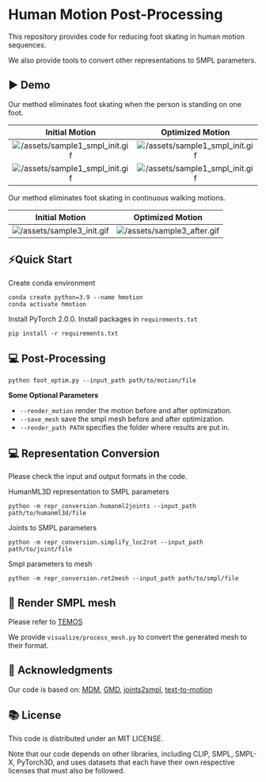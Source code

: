 # Human Motion Post-Processing
This repository provides code for reducing foot skating in human motion sequences. 

We also provide tools to convert other representations to SMPL parameters.

## ▶️ Demo

Our method eliminates foot skating when the person is standing on one foot.
<div align="center">

  
|      Initial Motion       |     Optimized Motion        |
| :--------------------------------------------------------------------------------------------------------------: | :--------------------------------------------------------------------------------------------------------------: |
| ![/assets/sample1_smpl_init.gif](https://github.com/lzhyu/Human-Motion-Processing/blob/main/assets/sample1_smpl_init.gif) | ![/assets/sample1_smpl_init.gif](https://github.com/lzhyu/Human-Motion-Processing/blob/main/assets/sample1_smpl_after.gif) |
| ![/assets/sample1_smpl_init.gif](https://github.com/lzhyu/Human-Motion-Processing/blob/main/assets/sample2_smpl_init.gif) | ![/assets/sample1_smpl_init.gif](https://github.com/lzhyu/Human-Motion-Processing/blob/main/assets/sample2_smpl_after.gif) |
</div>
Our method eliminates foot skating in continuous walking motions.
<div align="center">
  
|      Initial Motion       |     Optimized Motion        |
| :--------------------------------------: | :--------------------------------------------------------------------: |
| ![/assets/sample3_init.gif](https://github.com/lzhyu/Human-Motion-Processing/blob/main/assets/sample3_init.gif) |![/assets/sample3_after.gif](https://github.com/lzhyu/Human-Motion-Processing/blob/main/assets/sample3_after.gif) |
</div>

## ⚡Quick Start
Create conda environment
```shell
conda create python=3.9 --name hmotion
conda activate hmotion
```
Install PyTorch 2.0.0.
Install packages in `requirements.txt`
```shell
pip install -r requirements.txt
```

## 💻 Post-Processing
```shell
python foot_optim.py --input_path path/to/motion/file
```
**Some Optional Parameters**
- `--render_motion` render the motion before and after optimization.
- `--save_mesh` save the smpl mesh before and after optimization.
- `--render_path PATH` specifies the folder where results are put in.

## 💻 Representation Conversion
Please check the input and output formats in the code.

HumanML3D representation to SMPL parameters
```shell
python -m repr_conversion.humanml2joints --input_path path/to/humanml3d/file
```

Joints to SMPL parameters
```shell
python -m repr_conversion.simplify_loc2rot --input_path path/to/joint/file
```

Smpl parameters to mesh
```shell
python -m repr_conversion.rot2mesh --input_path path/to/smpl/file
```

## 👀 Render SMPL mesh
Please refer to [TEMOS](https://github.com/Mathux/TEMOS)

We provide `visualize/process_mesh.py` to convert the generated mesh to their format.

## 👏 Acknowledgments

Our code is based on:
[MDM](https://github.com/GuyTevet/motion-diffusion-model/), [GMD](https://github.com/korrawe/guided-motion-diffusion), [joints2smpl](https://github.com/wangsen1312/joints2smpl), [text-to-motion](https://github.com/EricGuo5513/text-to-motion)

## 📚 License
This code is distributed under an MIT LICENSE.

Note that our code depends on other libraries, including CLIP, SMPL, SMPL-X, PyTorch3D, and uses datasets that each have their own respective licenses that must also be followed.

